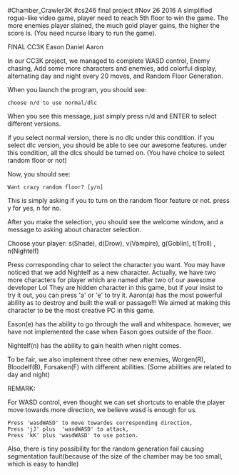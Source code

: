 #Chamber_Crawler3K
#cs246 final project
#Nov 26 2016
A simplified rogue-like video game, player need to reach 5th floor to win the game. The more enemies player slained, the much gold player gains, the higher the score is. (You need ncurse libary to run the game).

FINAL CC3K
Eason
Daniel
Aaron 

In our CC3K project, we managed to complete WASD control, Enemy chasing, Add some more characters and enemies, add colorful display, alternating day and night every 20 moves, and Random Floor Generation.

When you launch the program, you should see:

	choose n/d to use normal/dlc

When you see this message, just simply press n/d and ENTER to select different versions.

if you select normal version, there is no dlc under this condition.
if you select dlc version, you should be able to see our awesome features.
	under this condition, all the dlcs should be turned on. (You have choice to select random floor or not)

Now, you should see:

	Want crazy random floor? [y/n]

This is simply asking if you to turn on the random floor feature or not.
press y for yes, n for no.

After you make the selection, you should see the welcome window, and a message to asking about character selection.

 Choose your player: s(Shade), d(Drow), v(Vampire),  g(Goblin), t(Troll) , n(Nightelf)

Press corresponding char to select the character you want. 
You may have noticed that we add Nightelf as a new character. 
Actually, we have two more characters for player which are named after two of our awesome developer Lol
They are hidden character in this game, but if your insist to try it out, you can press 'a' or 'e' to try it. 
Aaron(a) has the most powerful ability as to destroy and built the wall or passage!!!
We aimed at making this character to be the most creative PC in this game.

Eason(e) has the ability to go through the wall and whitespace. however, we have not implemented the case when Eason goes outside of the floor. 

Nightelf(n) has the ability to gain health when night comes.

To be fair, we also implement three other new enemies, Worgen(R), Bloodelf(B), Forsaken(F) with different abilities. (Some abilities are related to day and night)

REMARK:

For WASD control, even thought we can set shortcuts to enable the player move towards more direction, we believe wasd is enough for us.

	Press 'wasdWASD' to move towardes corresponding direction, 
	Press 'jJ' plus  'wasdWASD' to attack,
	Press 'kK' plus 'wasdWASD' to use potion.

Also, there is tiny possibility for the random generation fail causing segmentation fault(because of the size of the chamber may be too small, which is easy to handle)
